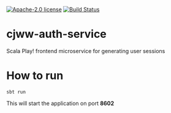 [![Apache-2.0 license](http://img.shields.io/badge/license-Apache-brightgreen.svg)](http://www.apache.org/licenses/LICENSE-2.0.html)
[![Build Status](https://travis-ci.org/cjww-development/auth-service.svg?branch=master)](https://travis-ci.org/cjww-development/auth-service)

cjww-auth-service
=================

Scala Play! frontend microservice for generating user sessions

How to run
==========

```````````````
sbt run
```````````````

This will start the application on port **8602**

